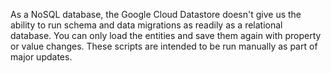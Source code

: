 As a NoSQL database, the Google Cloud Datastore doesn't give us the ability to run schema and data migrations as readily as a relational database. You can only load the entities and save them again with property or value changes. These scripts are intended to be run manually as part of major updates.